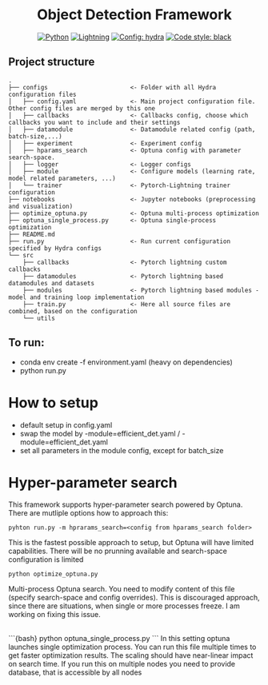 <div align="center">

# Object Detection Framework
<a href="https://www.python.org/"><img alt="Python" src="https://img.shields.io/badge/-Python 3.7+-blue?style=for-the-badge&logo=python&logoColor=white"></a>
<a href="https://pytorchlightning.ai/"><img alt="Lightning" src="https://img.shields.io/badge/-Lightning 1.5+-792ee5?style=for-the-badge&logo=pytorchlightning&logoColor=white"></a>
<a href="https://hydra.cc/"><img alt="Config: hydra" src="https://img.shields.io/badge/config-hydra 1.1-89b8cd?style=for-the-badge&labelColor=gray"></a>
<a href="https://black.readthedocs.io/en/stable/"><img alt="Code style: black" src="https://img.shields.io/badge/code%20style-black-black.svg?style=for-the-badge&labelColor=gray"></a>
</div>

## Project structure

```{bash}
.
├── configs                       <- Folder with all Hydra configuration files
│   ├── config.yaml               <- Main project configuration file. Other config files are merged by this one
│   ├── callbacks                 <- Callbacks config, choose which callbacks you want to include and their settings
│   ├── datamodule                <- Datamodule related config (path, batch-size,...)
│   ├── experiment                <- Experiment config
│   ├── hparams_search            <- Optuna config with parameter search-space.
│   ├── logger                    <- Logger configs
│   ├── module                    <- Configure models (learning rate, model related parameters, ...)
│   └── trainer                   <- Pytorch-Lightning trainer configuration
├── notebooks                     <- Jupyter notebooks (preprocessing and visualization)
├── optimize_optuna.py            <- Optuna multi-process optimization
├── optuna_single_process.py      <- Optuna single-process optimization
├── README.md   
├── run.py                        <- Run current configuration specified by Hydra configs
└── src                          
    ├── callbacks                 <- Pytorch lightning custom callbacks
    ├── datamodules               <- Pytorch lightning based datamodules and datasets
    ├── modules                   <- Pytorch lightning based modules - model and training loop implementation
    ├── train.py                  <- Here all source files are combined, based on the configuration
    └── utils                     
```

## To run:
- conda env create -f environment.yaml (heavy on dependencies)
- python run.py

# How to setup
- default setup in config.yaml
- swap the model by -module=efficient_det.yaml / -module=efficient_det.yaml
- set all parameters in the module config, except for batch_size

# Hyper-parameter search
This framework supports hyper-parameter search powered by Optuna. There are mutliple options how to approach this:
 ```{bash}
 pyhton run.py -m hprarams_search=<config from hparams_search folder>
 ```
 This is the fastest possible approach to setup, but Optuna will have limited capabilities. There will be no prunning available and search-space configuration is limited
 <br>
 ```{bash}
 python optimize_optuna.py
 ```
 Multi-process Optuna search. You need to modify content of this file (specify search-space and config overrides). This is discouraged approach, since there are situations, when single or more processes freeze. I am working on fixing this issue.
 
 <br>
 ```{bash}
 python optuna_single_process.py
 ```
 In this setting optuna launches single optimization process. You can run this file multiple times to get faster optimization results. The scaling should have near-linear impact on search time. If you run this on multiple nodes you need to provide database, that is accessible by all nodes
